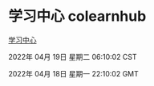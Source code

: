 # 学习中心 colearnhub
[学习中心](http://59.174.24.91:56308/colearnhub/)

2022年 04月 19日 星期二 06:10:02 CST

2022年 04月 18日 星期一 22:10:02 GMT
